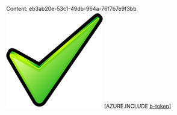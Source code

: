Content: eb3ab20e-53c1-49db-964a-76f7b7e9f3bb![image](079f2bdd-a8ec-4e1e-8691-2dc871804999.png)
[AZURE.INCLUDE [b-token](025c56e1-f9b4-477f-aafe-637cfa860bd5.md)]
